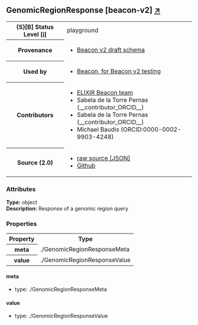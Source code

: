 
<div id="schema-header-title">
  <h2>GenomicRegionResponse <span id="schema-header-title-project">[beacon-v2] <a href="https://github.com/ga4gh-beacon/specification-v2-test-schemas" target="_BLANK">&nearr;</a></span> </h2>
</div>

<table id="schema-header-table">
  <tr>
    <th>{S}[B] Status Level <a href="https://schemablocks.org/about/sb-status-levels.html">[i]</a></th>
    <td><div id="schema-header-status">playground</div></td>
  </tr>

  <tr>
    <th>Provenance</th>
    <td>
      <ul>
<li><a href="https://github.com/ga4gh-beacon/specification-v2">Beacon v2 draft schema</a></li>
      </ul>
    </td>
  </tr>
  <tr>
    <th>Used by</th>
    <td>
      <ul>
<li><a href="https://github.com/ga4gh-beacon/specification-v2">Beacon, for Beacon v2 testing</a></li>
      </ul>
    </td>
  </tr>

<!--more-->

  <tr>
    <th>Contributors</th>
    <td>
      <ul>
<li><a href="https://beacon-project.io/categories/people.html">ELIXIR Beacon team</a></li>
<li>Sabela de la Torre Pernas (__contributor_ORCID__)</li>
<li>Sabela de la Torre Pernas (__contributor_ORCID__)</li>
<li>Michael Baudis (ORCID:0000-0002-9903-4248)</li>
      </ul>
    </td>
  </tr>
  <tr>
    <th>Source (2.0)</th>
    <td>
      <ul>
        <li><a href="current/GenomicRegionResponse.json" target="_BLANK">raw source [JSON]</a></li>
        <li><a href="https://github.com/ga4gh-beacon/specification-v2-test-schemas/blob/master/schemas/GenomicRegionResponse.yaml" target="_BLANK">Github</a></li>
      </ul>
    </td>
  </tr>
</table>

<div id="schema-attributes-title">
  <h3>Attributes</h3>
</div>

  
__Type:__ object  
__Description:__ Response of a genomic region query

### Properties

<table id="schema-properties-table">
  <tr>
    <th>Property</th>
    <th>Type</th>
  </tr>
  <tr>
    <th>meta</th>
    <td>./GenomicRegionResponseMeta</td>
  </tr>
  <tr>
    <th>value</th>
    <td>./GenomicRegionResponseValue</td>
  </tr>

</table>


#### meta

* type: ./GenomicRegionResponseMeta




#### value

* type: ./GenomicRegionResponseValue




